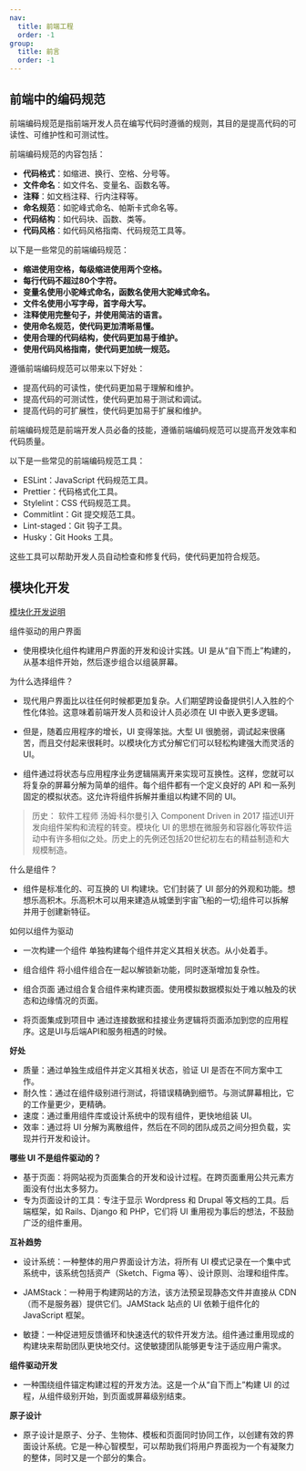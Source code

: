 ```yaml
---
nav:
  title: 前端工程
  order: -1
group:
  title: 前言
  order: -1
---
```


## 前端中的编码规范

前端编码规范是指前端开发人员在编写代码时遵循的规则，其目的是提高代码的可读性、可维护性和可测试性。

前端编码规范的内容包括：

- **代码格式**：如缩进、换行、空格、分号等。
- **文件命名**：如文件名、变量名、函数名等。
- **注释**：如文档注释、行内注释等。
- **命名规范**：如驼峰式命名、帕斯卡式命名等。
- **代码结构**：如代码块、函数、类等。
- **代码风格**：如代码风格指南、代码规范工具等。

以下是一些常见的前端编码规范：

- **缩进使用空格，每级缩进使用两个空格。**
- **每行代码不超过80个字符。**
- **变量名使用小驼峰式命名，函数名使用大驼峰式命名。**
- **文件名使用小写字母，首字母大写。**
- **注释使用完整句子，并使用简洁的语言。**
- **使用命名规范，使代码更加清晰易懂。**
- **使用合理的代码结构，使代码更加易于维护。**
- **使用代码风格指南，使代码更加统一规范。**

遵循前端编码规范可以带来以下好处：

- 提高代码的可读性，使代码更加易于理解和维护。
- 提高代码的可测试性，使代码更加易于测试和调试。
- 提高代码的可扩展性，使代码更加易于扩展和维护。

前端编码规范是前端开发人员必备的技能，遵循前端编码规范可以提高开发效率和代码质量。

以下是一些常见的前端编码规范工具：

- ESLint：JavaScript 代码规范工具。
- Prettier：代码格式化工具。
- Stylelint：CSS 代码规范工具。
- Commitlint：Git 提交规范工具。
- Lint-staged：Git 钩子工具。
- Husky：Git Hooks 工具。

这些工具可以帮助开发人员自动检查和修复代码，使代码更加符合规范。

## 模块化开发

[模块化开发说明](https://www.componentdriven.org/)

组件驱动的用户界面

- 使用模块化组件构建用户界面的开发和设计实践。UI 是从“自下而上”构建的，从基本组件开始，然后逐步组合以组装屏幕。

为什么选择组件？

- 现代用户界面比以往任何时候都更加复杂。人们期望跨设备提供引人入胜的个性化体验。这意味着前端开发人员和设计人员必须在 UI 中嵌入更多逻辑。

- 但是，随着应用程序的增长，UI 变得笨拙。大型 UI 很脆弱，调试起来很痛苦，而且交付起来很耗时。以模块化方式分解它们可以轻松构建强大而灵活的 UI。

- 组件通过将状态与应用程序业务逻辑隔离开来实现可互换性。这样，您就可以将复杂的屏幕分解为简单的组件。每个组件都有一个定义良好的 API 和一系列固定的模拟状态。这允许将组件拆解并重组以构建不同的 UI。

> 历史： 软件工程师 汤姆·科尔曼引入 Component Driven in 2017 描述UI开发向组件架构和流程的转变。模块化 UI 的思想在微服务和容器化等软件运动中有许多相似之处。历史上的先例还包括20世纪初左右的精益制造和大规模制造。

什么是组件？

- 组件是标准化的、可互换的 UI 构建块。它们封装了 UI 部分的外观和功能。想想乐高积木。乐高积木可以用来建造从城堡到宇宙飞船的一切;组件可以拆解并用于创建新特征。

如何以组件为驱动

- 一次构建一个组件
  单独构建每个组件并定义其相关状态。从小处着手。

- 组合组件
  将小组件组合在一起以解锁新功能，同时逐渐增加复杂性。

- 组合页面
  通过组合复合组件来构建页面。使用模拟数据模拟处于难以触及的状态和边缘情况的页面。

- 将页面集成到项目中
  通过连接数据和挂接业务逻辑将页面添加到您的应用程序。这是UI与后端API和服务相遇的时候。

**好处**

- 质量：通过单独生成组件并定义其相关状态，验证 UI 是否在不同方案中工作。
- 耐久性：通过在组件级别进行测试，将错误精确到细节。与测试屏幕相比，它的工作量更少，更精确。
- 速度：通过重用组件库或设计系统中的现有组件，更快地组装 UI。
- 效率：通过将 UI 分解为离散组件，然后在不同的团队成员之间分担负载，实现并行开发和设计。

**哪些 UI 不是组件驱动的？**

- 基于页面：将网站视为页面集合的开发和设计过程。在跨页面重用公共元素方面没有付出太多努力。
- 专为页面设计的工具：专注于显示 Wordpress 和 Drupal 等文档的工具。后端框架，如 Rails、Django 和 PHP，它们将 UI 重用视为事后的想法，不鼓励广泛的组件重用。

**互补趋势**

- 设计系统：一种整体的用户界面设计方法，将所有 UI 模式记录在一个集中式系统中，该系统包括资产（Sketch、Figma 等）、设计原则、治理和组件库。

- JAMStack：一种用于构建网站的方法，该方法预呈现静态文件并直接从 CDN（而不是服务器）提供它们。JAMStack 站点的 UI 依赖于组件化的 JavaScript 框架。

- 敏捷：一种促进短反馈循环和快速迭代的软件开发方法。组件通过重用现成的构建块来帮助团队更快地交付。这使敏捷团队能够更专注于适应用户需求。

**组件驱动开发**

- 一种围绕组件锚定构建过程的开发方法。这是一个从“自下而上”构建 UI 的过程，从组件级别开始，到页面或屏幕级别结束。

**原子设计**

- 原子设计是原子、分子、生物体、模板和页面同时协同工作，以创建有效的界面设计系统。它是一种心智模型，可以帮助我们将用户界面视为一个有凝聚力的整体，同时又是一个部分的集合。
